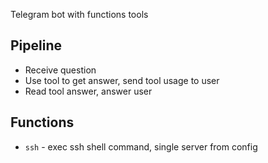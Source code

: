 Telegram bot with functions tools

## Pipeline
- Receive question
- Use tool to get answer, send tool usage to user
- Read tool answer, answer user

## Functions
- `ssh` - exec ssh shell command, single server from config
